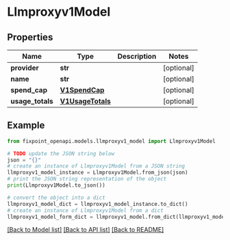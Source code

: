 # Llmproxyv1Model


## Properties

Name | Type | Description | Notes
------------ | ------------- | ------------- | -------------
**provider** | **str** |  | [optional] 
**name** | **str** |  | [optional] 
**spend_cap** | [**V1SpendCap**](V1SpendCap.md) |  | [optional] 
**usage_totals** | [**V1UsageTotals**](V1UsageTotals.md) |  | [optional] 

## Example

```python
from fixpoint_openapi.models.llmproxyv1_model import Llmproxyv1Model

# TODO update the JSON string below
json = "{}"
# create an instance of Llmproxyv1Model from a JSON string
llmproxyv1_model_instance = Llmproxyv1Model.from_json(json)
# print the JSON string representation of the object
print(Llmproxyv1Model.to_json())

# convert the object into a dict
llmproxyv1_model_dict = llmproxyv1_model_instance.to_dict()
# create an instance of Llmproxyv1Model from a dict
llmproxyv1_model_form_dict = llmproxyv1_model.from_dict(llmproxyv1_model_dict)
```
[[Back to Model list]](../README.md#documentation-for-models) [[Back to API list]](../README.md#documentation-for-api-endpoints) [[Back to README]](../README.md)


